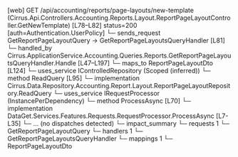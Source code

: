 [web] GET /api/accounting/reports/page-layouts/new-template  (Cirrus.Api.Controllers.Accounting.Reports.Layout.ReportPageLayoutController.GetNewTemplate)  [L78–L82] status=200 [auth=Authentication.UserPolicy]
  └─ sends_request GetReportPageLayoutQuery -> GetReportPageLayoutsQueryHandler [L81]
    └─ handled_by Cirrus.ApplicationService.Accounting.Queries.Reports.GetReportPageLayoutsQueryHandler.Handle [L47–L197]
      └─ maps_to ReportPageLayoutDto [L124]
      └─ uses_service IControlledRepository<ReportPageLayout> (Scoped (inferred))
        └─ method ReadQuery [L95]
          └─ implementation Cirrus.Data.Repository.Accounting.Report.Layout.ReportPageLayoutRepository.ReadQuery
      └─ uses_service IRequestProcessor (InstancePerDependency)
        └─ method ProcessAsync [L70]
          └─ implementation DataGet.Services.Features.Requests.RequestProcessor.ProcessAsync [L7-L35]
            └─ ... (no dispatches detected)
  └─ impact_summary
    └─ requests 1
      └─ GetReportPageLayoutQuery
    └─ handlers 1
      └─ GetReportPageLayoutsQueryHandler
    └─ mappings 1
      └─ ReportPageLayoutDto

